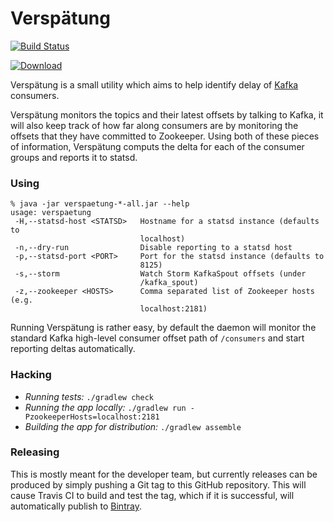 # Verspätung

[![Build
Status](https://travis-ci.org/lookout/verspaetung.svg)](https://travis-ci.org/lookout/verspaetung)

[ ![Download](https://api.bintray.com/packages/lookout/systems/verspaetung/images/download.svg) ](https://bintray.com/lookout/systems/verspaetung/_latestVersion)

Verspätung is a small utility which aims to help identify delay of
[Kafka](http://kafka.apache.org) consumers.

Verspätung monitors the topics and their latest offsets by talking to Kafka, it
will also keep track of how far along consumers are by monitoring the offsets
that they have committed to Zookeeper. Using both of these pieces of
information, Verspätung computs the delta for each of the consumer groups and
reports it to statsd.

### Using

    % java -jar verspaetung-*-all.jar --help
    usage: verspaetung
     -H,--statsd-host <STATSD>   Hostname for a statsd instance (defaults to
                                 localhost)
     -n,--dry-run                Disable reporting to a statsd host
     -p,--statsd-port <PORT>     Port for the statsd instance (defaults to
                                 8125)
     -s,--storm                  Watch Storm KafkaSpout offsets (under
                                 /kafka_spout)
     -z,--zookeeper <HOSTS>      Comma separated list of Zookeeper hosts (e.g.
                                 localhost:2181)

Running Verspätung is rather easy, by default the daemon will monitor the
standard Kafka high-level consumer offset path of `/consumers` and start
reporting deltas automatically.

### Hacking

* *Running tests:* `./gradlew check`
* *Running the app locally:* `./gradlew run -PzookeeperHosts=localhost:2181`
* *Building the app for distribution:* `./gradlew assemble`


### Releasing

This is mostly meant for the developer team, but currently releases can be
produced by simply pushing a Git tag to this GitHub repository. This will cause
Travis CI to build and test the tag, which if it is successful, will
automatically publish to
[Bintray](https://bintray.com/lookout/systems/verspaetung).
